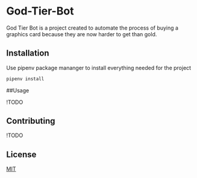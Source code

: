 # God-Tier-Bot
God Tier Bot is a project created to automate the process of buying a graphics card because they are now harder to get than gold.

## Installation
Use pipenv package mananger to install everything needed for the project

```bash
pipenv install
```

##Usage

!TODO

## Contributing 

!TODO

## License
[MIT](https://choosalicense.com/licenses/mit/)
